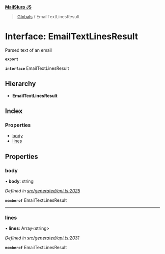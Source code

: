 **[MailSlurp JS](../README.md)**

> [Globals](../README.md) / EmailTextLinesResult

# Interface: EmailTextLinesResult

Parsed text of an email

**`export`** 

**`interface`** EmailTextLinesResult

## Hierarchy

* **EmailTextLinesResult**

## Index

### Properties

* [body](emailtextlinesresult.md#body)
* [lines](emailtextlinesresult.md#lines)

## Properties

### body

•  **body**: string

*Defined in [src/generated/api.ts:2025](https://github.com/mailslurp/mailslurp-client/blob/eace919/src/generated/api.ts#L2025)*

**`memberof`** EmailTextLinesResult

___

### lines

•  **lines**: Array\<string>

*Defined in [src/generated/api.ts:2031](https://github.com/mailslurp/mailslurp-client/blob/eace919/src/generated/api.ts#L2031)*

**`memberof`** EmailTextLinesResult
